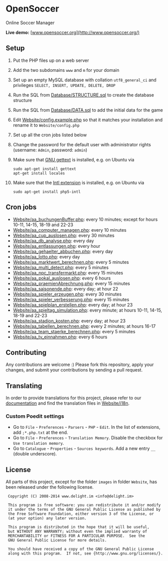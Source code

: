 # OpenSoccer

Online Soccer Manager

**Live demo:** [www.opensoccer.org](http://www.opensoccer.org/)

## Setup

 1. Put the PHP files up on a web server
 2. Add the two subdomains `www` and `m` for your domain
 2. Set up an empty MySQL database with collation `utf8_general_ci` and privileges `SELECT, INSERT, UPDATE, DELETE, DROP`
 3. Run the SQL from [Database/STRUCTURE.sql](Database/STRUCTURE.sql) to create the database structure
 4. Run the SQL from [Database/DATA.sql](Database/DATA.sql) to add the initial data for the game
 5. Edit [Website/config.example.php](Website/config.example.php) so that it matches your installation and rename it to `Website/config.php`
 6. Set up all the cron jobs listed below
 7. Change the password for the default user with administrator rights (username: `Admin`, password: `admin`)
 8. Make sure that [GNU gettext](http://php.net/manual/de/book.gettext.php) is installed, e.g. on Ubuntu via

    ```
	sudo apt-get install gettext
	apt-get install locales
	```

 9. Make sure that the [Intl extension](http://php.net/manual/de/book.intl.php) is installed, e.g. on Ubuntu via

    `sudo apt-get install php5-intl`

## Cron jobs

 * [Website/aa_buchungenBuffer.php](Website/aa_buchungenBuffer.php): every 10 minutes; except for hours 10-11, 14-15, 18-19 and 22-23
 * [Website/aa_computer_managen.php](Website/aa_computer_managen.php): every 10 minutes
 * [Website/aa_cup_auslosen.php](Website/aa_cup_auslosen.php): every 30 minutes
 * [Website/aa_db_analyse.php](Website/aa_db_analyse.php): every day
 * [Website/aa_entlassungen.php](Website/aa_entlassungen.php): every hour
 * [Website/aa_gehaelter_abbuchen.php](Website/aa_gehaelter_abbuchen.php): every day
 * [Website/aa_lotto.php](Website/aa_lotto.php): every day
 * [Website/aa_marktwert_berechnen.php](Website/aa_marktwert_berechnen.php): every 5 minutes
 * [Website/aa_multi_detect.php](Website/aa_multi_detect.php): every 5 minutes
 * [Website/aa_npc_transfermarkt.php](Website/aa_npc_transfermarkt.php): every 15 minutes
 * [Website/aa_pokal_auslosen.php](Website/aa_pokal_auslosen.php): every 6 hours
 * [Website/aa_praemienAbrechnung.php](Website/aa_praemienAbrechnung.php): every 15 minutes
 * [Website/aa_saisonende.php](Website/aa_saisonende.php): every day; at hour 22
 * [Website/aa_spieler_erzeugen.php](Website/aa_spieler_erzeugen.php): every 30 minutes
 * [Website/aa_spieler_verbesserung.php](Website/aa_spieler_verbesserung.php): every 15 minutes
 * [Website/aa_spielplan_erstellen.php](Website/aa_spielplan_erstellen.php): every day; at hour 23
 * [Website/aa_spieltag_simulation.php](Website/aa_spieltag_simulation.php): every minute; at hours 10-11, 14-15, 18-19 and 22-23
 * [Website/aa_stadion_kosten.php](Website/aa_stadion_kosten.php): every day; at hour 23
 * [Website/aa_tabellen_berechnen.php](Website/aa_tabellen_berechnen.php): every 2 minutes; at hours 16-17
 * [Website/aa_team_staerke_berechnen.php](Website/aa_team_staerke_berechnen.php): every 5 minutes
 * [Website/aa_tv_einnahmen.php](Website/aa_tv_einnahmen.php): every 6 hours

## Contributing

Any contributions are welcome :) Please fork this repository, apply your changes, and submit your contributions by sending a pull request.

## Translating

In order to provide translations for this project, please refer to our [documentation](https://github.com/delight-im/PHP-I18N) and find the translation files in [Website/i18n](Website/i18n).

### Custom Poedit settings

 * Go to `File` - `Preferences` - `Parsers` - `PHP` - `Edit`. In the list of extensions, add `;*.php.txt` at the end.
 * Go to `File` - `Preferences` - `Translation Memory`. Disable the checkbox for `Use translation memory`.
 * Go to `Catalogue` - `Properties` - `Sources keywords`. Add a new entry `__` (double underscore).

## License

All parts of this project, except for the folder `images` in folder `Website`, has been released under the following license.

```
 Copyright (C) 2008-2014 www.delight.im <info@delight.im>
 
 This program is free software: you can redistribute it and/or modify
 it under the terms of the GNU General Public License as published by
 the Free Software Foundation, either version 3 of the License, or
 (at your option) any later version.
 
 This program is distributed in the hope that it will be useful,
 but WITHOUT ANY WARRANTY; without even the implied warranty of
 MERCHANTABILITY or FITNESS FOR A PARTICULAR PURPOSE.  See the
 GNU General Public License for more details.
 
 You should have received a copy of the GNU General Public License
 along with this program.  If not, see {http://www.gnu.org/licenses/}.
```